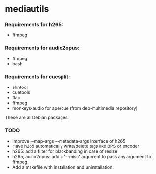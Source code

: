 # mediautils
### Requirements for h265:
* ffmpeg

### Requirements for audio2opus:
* ffmpeg
* bash

### Requirements for cuesplit:
* shntool
* cuetools
* flac
* ffmpeg
* monkeys-audio for ape/cue (from deb-multimedia repository)

These are all Debian packages.

### TODO
* Improve --map-args --metadata-args interface of h265
* Have h265 automatically write/delete tags like BPS or encoder
* h265: add a filter for blackbanding in case of resize
* h265, audio2opus: add a '--misc' argument to pass any argument to ffmpeg.
* Add a makefile with installation and uninstallation.
